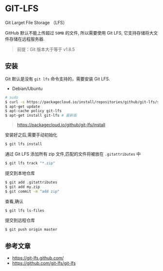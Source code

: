 # GIT-LFS

Git Larget File Storage （LFS）

GitHub 默认不能上传超过 `50MB` 的文件, 所以需要使用 Git LFS, 它支持存储将大文件存储在远程服务器.

> 前提：Git 版本大于等于 v1.8.5

## 安装

Git 默认是没有 `git lfs` 命令支持的，需要安装 Git LFS.

* Debian/Ubuntu

```sh
# sudo
$ curl -s https://packagecloud.io/install/repositories/github/git-lfs/script.deb.sh | sudo bash # 添加 repo
$ apt-get update
$ apt-cache policy git-lfs
$ apt-get install git-lfs # 最新版
```

> https://packagecloud.io/github/git-lfs/install

安装好之后,需要手动初始化

```sh
$ git lfs install
```

通过 Git LFS 添加所有 zip 文件,匹配的文件将被放在 `.gitattributes` 中

```sh
$ git lfs track "*.zip"
```

提交到本地仓库

```sh
$ git add .gitattributes
$ git add my.zip
$ git commit -m "add zip"
```

查看,确认
```sh
$ git lfs ls-files
```

提交到远程仓库
```sh
$ git push origin master
```

## 参考文章

- https://git-lfs.github.com/
- https://github.com/git-lfs/git-lfs
